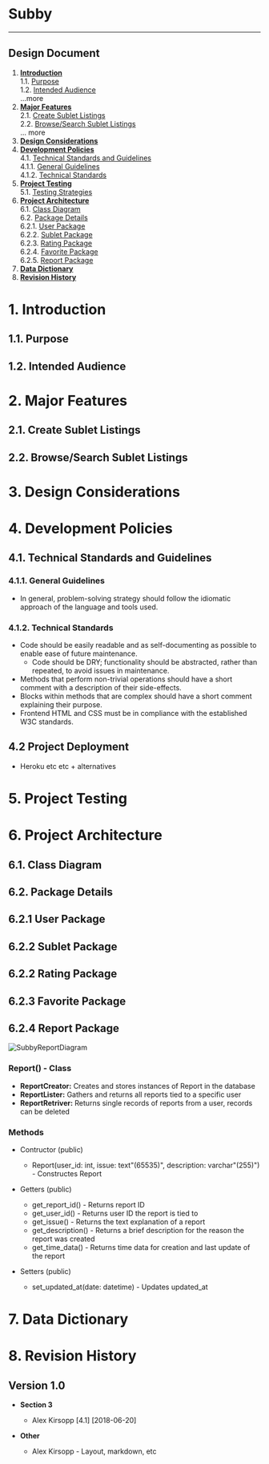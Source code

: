 # Subby

---
## Design Document

1. **[Introduction](#1introduction)**  
  1.1. [Purpose](#11purpose)  
  1.2. [Intended Audience](#12intendedaudience)  
  ...more  
2. **[Major Features](#2majorfeatures)**  
  2.1. [Create Sublet Listings](#21createsubletlistings)  
  2.2. [Browse/Search Sublet Listings](#22browsesearchsubletlistings)  
  ... more  
3. **[Design Considerations](#3designconsiderations)**  
4. **[Development Policies](#developmentpolicies)**  
  4.1. [Technical Standards and Guidelines](#41technicalstandardsandguidelines)  
  4.1.1. [General Guidelines](#411generalguidelines)  
  4.1.2. [Technical Standards](#412technicalstandards)  
5. **[Project Testing](#5projecttesting)**  
  5.1. [Testing Strategies](#51testingstrategies)  
6. **[Project Architecture](#6projectarchitecture)**  
  6.1. [Class Diagram](#61classdiagram)  
  6.2. [Package Details](#61packagedetails)  
  6.2.1. [User Package](#621userpackage)  
  6.2.2. [Sublet Package](#622subletpackage)  
  6.2.3. [Rating Package](#623ratingpackage)  
  6.2.4. [Favorite Package](#624favoritepackage)  
  6.2.5. [Report Package](#625reportpackage)  
7. **[Data Dictionary](#7datadictionary)**  
8. **[Revision History](#8revisionhistory)**  

# 1. Introduction
## 1.1. Purpose
## 1.2. Intended Audience

# 2. Major Features
## 2.1. Create Sublet Listings
## 2.2. Browse/Search Sublet Listings

# 3. Design Considerations

# 4. Development Policies
## 4.1. Technical Standards and Guidelines
### 4.1.1. General Guidelines
* In general, problem-solving strategy should follow the idiomatic approach of the language and tools used.

### 4.1.2. Technical Standards
* Code should be easily readable and as self-documenting as possible to enable ease of future maintenance.
  * Code should be DRY; functionality should be abstracted, rather than repeated, to avoid issues in maintenance.
* Methods that perform non-trivial operations should have a short comment with a description of their side-effects.
* Blocks within methods that are complex should have a short comment explaining their purpose.
* Frontend HTML and CSS must be in compliance with the established W3C standards.

## 4.2 Project Deployment
* Heroku etc etc + alternatives

# 5. Project Testing

# 6. Project Architecture
## 6.1. Class Diagram
## 6.2. Package Details
## 6.2.1 User Package
## 6.2.2 Sublet Package
## 6.2.2 Rating Package
## 6.2.3 Favorite Package
## 6.2.4 Report Package
![SubbyReportDiagram](https://i.imgur.com/a2juVxT.png)
### Report() - Class
  *  **ReportCreator:** Creates and stores instances of Report in the database
  *  **ReportLister:** Gathers and returns all reports tied to a specific user 
  *  **ReportRetriver:** Returns single records of reports from a user, records can be deleted
### Methods
  * Contructor (public)
    *  Report(user_id: int, issue: text"(65535)", description: varchar"(255)") - Constructes Report
   
  * Getters (public)
    *  get_report_id() - Returns report ID
    *  get_user_id() - Returns user ID the report is tied to
    *  get_issue() - Returns the text explanation of a report
    *  get_description() - Returns a brief description for the reason the report was created
    *  get_time_data() - Returns time data for creation and last update of the report
    
  * Setters (public)  
    *  set_updated_at(date: datetime) - Updates updated_at
# 7. Data Dictionary

# 8. Revision History
## Version 1.0
* **Section 3**
  *  Alex Kirsopp [4.1] [2018-06-20]

* **Other**
    * Alex Kirsopp - Layout, markdown, etc

